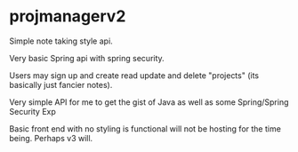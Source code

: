# projmanagerv2
Simple note taking style api.


Very basic Spring api with spring security.


Users may sign up and create read update and delete "projects" (its basically just fancier notes).


Very simple API for me to get the gist of Java as well as some Spring/Spring Security Exp


Basic front end with no styling is functional will not be hosting for the time being. Perhaps v3 will.




